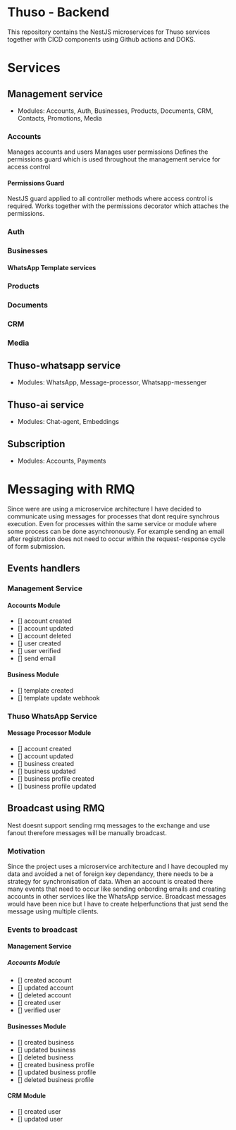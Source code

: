 # Thuso - Backend

This repository contains the NestJS microservices for Thuso services together with CICD components using Github actions and DOKS.

# Services
## Management service
- Modules: Accounts, Auth, Businesses, Products, Documents, CRM, Contacts, Promotions, Media

### Accounts
Manages accounts and users
Manages user permissions
Defines the permissions guard which is used throughout the management service for access control

#### Permissions Guard
NestJS guard applied to all controller methods where access control is required. Works together with the permissions decorator which attaches the permissions.

### Auth

### Businesses

#### WhatsApp Template services

### Products

### Documents

### CRM

### Media

## Thuso-whatsapp service
- Modules: WhatsApp, Message-processor, Whatsapp-messenger

## Thuso-ai service
- Modules: Chat-agent, Embeddings

## Subscription
- Modules: Accounts, Payments

# Messaging with RMQ
Since were are using a microservice architecture I have decided to communicate using messages for processes that dont require synchrous execution.
Even for processes within the same service or module where some process can be done asynchronously. For example sending an email after registration does not need to occur within the
request-response cycle of form submission.

## Events handlers
### Management Service
#### Accounts Module
- [] account created
- [] account updated
- [] account deleted
- [] user created
- [] user verified
- [] send email

#### Business Module
- [] template created
- [] template update webhook

### Thuso WhatsApp Service
#### Message Processor Module
- [] account created
- [] account updated
- [] business created
- [] business updated
- [] business profile created
- [] business profile updated


## Broadcast using RMQ

Nest doesnt support sending rmq messages to the exchange and use fanout therefore messages will be manually broadcast.

### Motivation
Since the project uses a microservice architecture and I have decoupled my data and avoided a net of foreign key dependancy, there needs to be a strategy for synchronisation of data.
When an account is created there many events that need to occur like sending onbording emails and creating accounts in other services like the WhatsApp service.
Broadcast messages would have been nice but I have to create helperfunctions that just send the message using multiple clients.

### Events to broadcast
#### Management Service
##### Accounts Module
- [] created account
- [] updated account
- [] deleted account
- [] created user
- [] verified user

#### Businesses Module
- [] created business
- [] updated business
- [] deleted business
- [] created business profile
- [] updated business profile
- [] deleted business profile

#### CRM Module
- [] created user
- [] updated user
